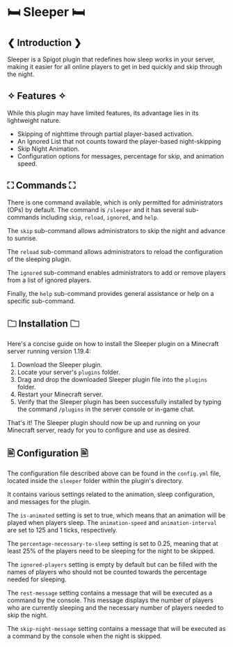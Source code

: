 # 🛏 Sleeper 🛏

## ❮ Introduction ❯

Sleeper is a Spigot plugin that redefines how sleep works in your server, making it easier for all online players to get
in bed quickly and skip through the night.

## ✧ Features ✧

While this plugin may have limited features, its advantage lies in its lightweight nature.

- Skipping of nighttime through partial player-based activation.
- An Ignored List that not counts toward the player-based night-skipping
- Skip Night Animation.
- Configuration options for messages, percentage for skip, and animation speed.

## ⛶ Commands ⛶

There is one command available, which is only permitted for administrators (OPs) by default.
The command is `/sleeper` and it has several sub-commands including `skip`, `reload`, `ignored`, and `help`.

The `skip` sub-command allows administrators to skip the night and advance to sunrise.

The `reload` sub-command allows administrators to reload the configuration of the sleeping plugin.

The `ignored` sub-command enables administrators to add or remove players from a list of ignored players.

Finally, the `help` sub-command provides general assistance or help on a specific sub-command.

## 🗀 Installation 🗀

Here's a concise guide on how to install the Sleeper plugin on a Minecraft server running version 1.19.4:

1. Download the Sleeper plugin.
2. Locate your server's `plugins` folder.
3. Drag and drop the downloaded Sleeper plugin file into the `plugins` folder.
4. Restart your Minecraft server.
5. Verify that the Sleeper plugin has been successfully installed by typing the command `/plugins` in the server console
   or in-game chat.

That's it! The Sleeper plugin should now be up and running on your Minecraft server, ready for you to configure and use
as desired.

## 🖹 Configuration 🖹

The configuration file described above can be found in the `config.yml` file, located inside the `sleeper` folder within
the plugin's directory.

It contains various settings related to the animation, sleep configuration, and messages for the plugin.

The `is-animated` setting is set to true, which means that an animation will be played when players sleep. The
`animation-speed` and `animation-interval` are set to 125 and 1 ticks, respectively.

The `percentage-necessary-to-sleep` setting is set to 0.25, meaning that at least 25% of the players need to be sleeping
for the night to be skipped.

The `ignored-players` setting is empty by default but can be filled with the names of players who should not be counted
towards the percentage needed for sleeping.

The `rest-message` setting contains a message that will be executed as a command by the console. This message displays
the number of players who are currently sleeping and the necessary number of players needed to skip the night.

The `skip-night-message` setting contains a message that will be executed as a command by the console when the night is
skipped.